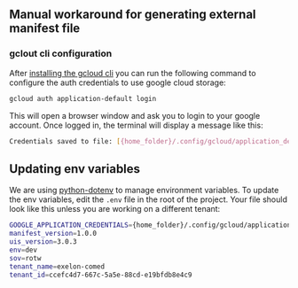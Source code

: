 ## Manual workaround for generating external manifest file

### gclout cli configuration

After [installing the gcloud cli](https://cloud.google.com/sdk/docs/install) you can run the following command to configure the auth credentials to use google cloud storage:

```bash
gcloud auth application-default login
```

This will open a browser window and ask you to login to your google account. Once logged in, the terminal will display a message like this:

```bash
Credentials saved to file: [{home_folder}/.config/gcloud/application_default_credentials.json]
```

## Updating env variables

We are using [python-dotenv](https://github.com/theskumar/python-dotenv) to manage environment variables. To update the env variables, edit the `.env` file in the root of the project. Your file should look like this unless you are working on a different tenant:

```bash
GOOGLE_APPLICATION_CREDENTIALS={home_folder}/.config/gcloud/application_default_credentials.json
manifest_version=1.0.0
uis_version=3.0.3
env=dev
sov=rotw
tenant_name=exelon-comed
tenant_id=ccefc4d7-667c-5a5e-88cd-e19bfdb8e4c9
```

